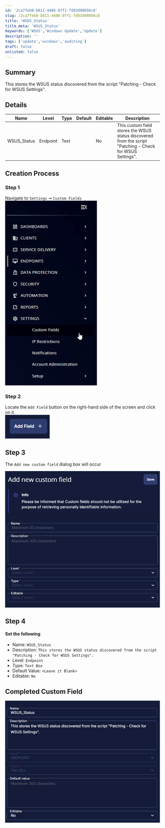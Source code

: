```yaml
---
id: '2ca7feb0-b811-4486-8ff1-fd93d08056c8'
slug: /2ca7feb0-b811-4486-8ff1-fd93d08056c8
title: 'WSUS_Status'
title_meta: 'WSUS_Status'
keywords: ['WSUS','Windows Update','Update']
description: ''
tags: ['update','windows','auditing']
draft: false
unlisted: false
---
```


## Summary
This stores the WSUS status discovered from the script "Patching - Check for WSUS Settings".

## Details

| Name        | Level    | Type | Default | Editable | Description |
|-------------|----------|------|----------|----------|-----------------------------------------------------------------------------|
| WSUS_Status | Endpoint | Text |          |  No       | This custom field stores the WSUS status discovered from the script "Patching - Check for WSUS Settings". |


## Creation Process

### Step 1

Navigate to `Settings` ➞ `Custom Fields`  
![Step1](../../../static/img/docs/1b41da88-5b9a-436f-997b-39c8f72615ae/step1.webp)

### Step 2

Locate the `Add Field` button on the right-hand side of the screen and click on it.  
![Step2](../../../static/img/docs/1b41da88-5b9a-436f-997b-39c8f72615ae/step2.webp)

## Step 3

The `Add new custom field` dialog box will occur

![Step3](../../../static/img/docs/1b41da88-5b9a-436f-997b-39c8f72615ae/step3.webp)

## Step 4
#### Set the following
- Name: `WSUS_Status`
- Description: `This stores the WSUS status discovered from the script "Patching - Check for WSUS Settings".`
- Level: `Endpoint`
- Type: `Text Box`
- Default Value: `<Leave it Blank>`
- Editable: `No`

## Completed Custom Field

![Complete](../../../static/img/docs/a211d2b4-0244-41e1-8233-181eb875478f/wsuscompleteimage.webp)